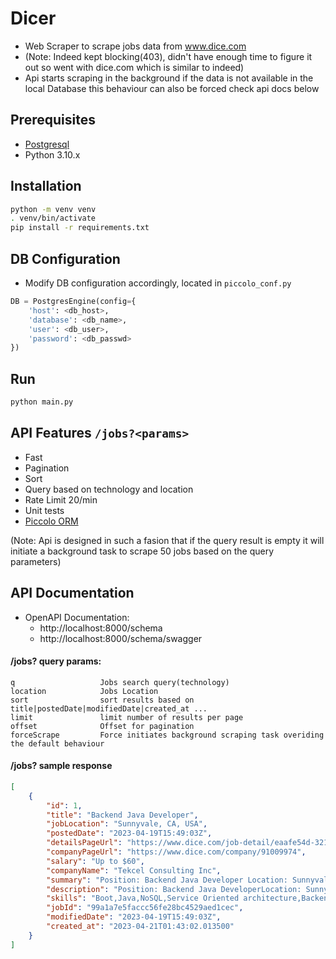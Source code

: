 # Dicer

- Web Scraper to scrape jobs data from www.dice.com
- (Note: Indeed kept blocking(403), didn't have enough time to figure it out so went with dice.com which is similar to indeed)
- Api starts scraping in the background if the data is not available in the local Database this behaviour can also be forced check api docs below

## Prerequisites

- [Postgresql](https://www.postgresql.org/)
- Python 3.10.x

## Installation

```bash
python -m venv venv
. venv/bin/activate
pip install -r requirements.txt
```

## DB Configuration

- Modify DB configuration accordingly, located in `piccolo_conf.py`

```python
DB = PostgresEngine(config={
    'host': <db_host>,
    'database': <db_name>,
    'user': <db_user>,
    'password': <db_passwd>
})
```

## Run

```bash
python main.py
```

## API Features `/jobs?<params>`

- Fast
- Pagination
- Sort
- Query based on technology and location
- Rate Limit 20/min
- Unit tests
- [Piccolo ORM](https://piccolo-orm.com/)

(Note: Api is designed in such a fasion that if the query result is empty it will initiate a background task to scrape 50 jobs based on the query parameters)

## API Documentation

- OpenAPI Documentation:
  - http://localhost:8000/schema
  - http://localhost:8000/schema/swagger

#### /jobs? query params:

    q                   Jobs search query(technology)
    location            Jobs Location
    sort                sort results based on title|postedDate|modifiedDate|created_at ...
    limit               limit number of results per page
    offset              Offset for pagination
    forceScrape         Force initiates background scraping task overiding the default behaviour

#### /jobs? sample response

```json
[
	{
		"id": 1,
		"title": "Backend Java Developer",
		"jobLocation": "Sunnyvale, CA, USA",
		"postedDate": "2023-04-19T15:49:03Z",
		"detailsPageUrl": "https://www.dice.com/job-detail/eaafe54d-3218-45a9-8a2a-05b30c5f091f",
		"companyPageUrl": "https://www.dice.com/company/91009974",
		"salary": "Up to $60",
		"companyName": "Tekcel Consulting Inc",
		"summary": "Position: Backend Java Developer Location: Sunnyvale, CA or Virginia Duration: 12+ Months Work authorization: ,  GC-EAD (Independent Candidates ONLY)   Backend Engineering: You design and build ground-up transformational tools, integrating data across sources and collaborating across cross-functional teams.   Tech Skills: Java, SQL and NoSQL, Service Oriented architecture,  Spring Boot, Open-Source technologies.   Required: Walmart experience Backend Java Development 7+ Years",
		"description": "Position: Backend Java DeveloperLocation: Sunnyvale, CA or VirginiaDuration: 12+ MonthsWork authorization: ,  GC-EAD (Independent Candidates ONLY) Backend Engineering:You design and build ground-up transformational tools, integrating data across sources and collaborating across cross-functional teams. Tech Skills:Java, SQL and NoSQL, Service Oriented architecture,  Spring Boot, Open-Source technologies. Required:Walmart experienceBackendJava Development7+ Years",
		"skills": "Boot,Java,NoSQL,Service Oriented architecture,Backend",
		"jobId": "99a1a7e5faccc56fe28bc4529aed1cec",
		"modifiedDate": "2023-04-19T15:49:03Z",
		"created_at": "2023-04-21T01:43:02.013500"
	}
]
```
